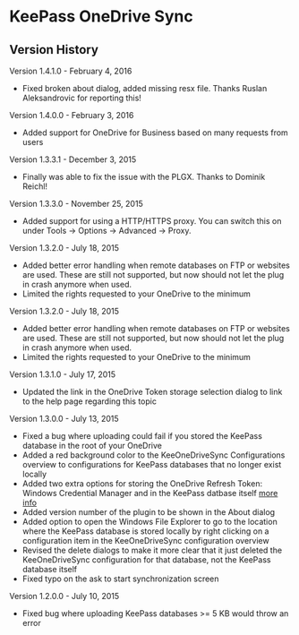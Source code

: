 # KeePass OneDrive Sync

## Version History

Version 1.4.1.0 - February 4, 2016

- Fixed broken about dialog, added missing resx file. Thanks Ruslan Aleksandrovic for reporting this!

Version 1.4.0.0 - February 3, 2016

- Added support for OneDrive for Business based on many requests from users

Version 1.3.3.1 - December 3, 2015

- Finally was able to fix the issue with the PLGX. Thanks to Dominik Reichl!

Version 1.3.3.0 - November 25, 2015

- Added support for using a HTTP/HTTPS proxy. You can switch this on under Tools -> Options -> Advanced -> Proxy.  

Version 1.3.2.0 - July 18, 2015

- Added better error handling when remote databases on FTP or websites are used. These are still not supported, but now should not let the plug in crash anymore when used.
- Limited the rights requested to your OneDrive to the minimum

Version 1.3.2.0 - July 18, 2015

- Added better error handling when remote databases on FTP or websites are used. These are still not supported, but now should not let the plug in crash anymore when used.
- Limited the rights requested to your OneDrive to the minimum

Version 1.3.1.0 - July 17, 2015

- Updated the link in the OneDrive Token storage selection dialog to link to the help page regarding this topic

Version 1.3.0.0 - July 13, 2015

- Fixed a bug where uploading could fail if you stored the KeePass database in the root of your OneDrive
- Added a red background color to the KeeOneDriveSync Configurations overview to configurations for KeePass databases that no longer exist locally
- Added two extra options for storing the OneDrive Refresh Token: Windows Credential Manager and in the KeePass datbase itself [more info](./OneDriveRefreshToken.md)
- Added version number of the plugin to be shown in the About dialog
- Added option to open the Windows File Explorer to go to the location where the KeePass database is stored locally by right clicking on a configuration item in the KeeOneDriveSync configuration overview
- Revised the delete dialogs to make it more clear that it just deleted the KeeOneDriveSync configuration for that database, not the KeePass database itself
- Fixed typo on the ask to start synchronization screen

Version 1.2.0.0 - July 10, 2015

- Fixed bug where uploading KeePass databases >= 5 KB would throw an error